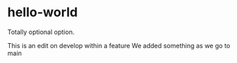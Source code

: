 # hello-world
Totally optional option.

This is an edit on develop within a feature
We added something as we go to main
